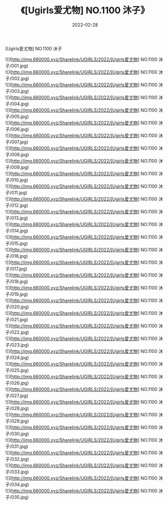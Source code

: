 ﻿---
layout: post
title:  《[Ugirls爱尤物] NO.1100 沐子》
date:   2022-02-28
img: http://img.660000.xyz/Sharelink/UGIRLS/2022/[Ugirls爱尤物] NO.1100 沐子/000.jpg
categories: [美女, 清纯, 唯美]
---

[Ugirls爱尤物] NO.1100 沐子

 ![](http://img.660000.xyz/Sharelink/UGIRLS/2022/[Ugirls爱尤物] NO.1100 沐子/001.jpg) <br>![](http://img.660000.xyz/Sharelink/UGIRLS/2022/[Ugirls爱尤物] NO.1100 沐子/002.jpg) <br>![](http://img.660000.xyz/Sharelink/UGIRLS/2022/[Ugirls爱尤物] NO.1100 沐子/003.jpg) <br>![](http://img.660000.xyz/Sharelink/UGIRLS/2022/[Ugirls爱尤物] NO.1100 沐子/004.jpg) <br>![](http://img.660000.xyz/Sharelink/UGIRLS/2022/[Ugirls爱尤物] NO.1100 沐子/005.jpg) <br>![](http://img.660000.xyz/Sharelink/UGIRLS/2022/[Ugirls爱尤物] NO.1100 沐子/006.jpg) <br>![](http://img.660000.xyz/Sharelink/UGIRLS/2022/[Ugirls爱尤物] NO.1100 沐子/007.jpg) <br>![](http://img.660000.xyz/Sharelink/UGIRLS/2022/[Ugirls爱尤物] NO.1100 沐子/008.jpg) <br>![](http://img.660000.xyz/Sharelink/UGIRLS/2022/[Ugirls爱尤物] NO.1100 沐子/009.jpg) <br>![](http://img.660000.xyz/Sharelink/UGIRLS/2022/[Ugirls爱尤物] NO.1100 沐子/010.jpg) <br>![](http://img.660000.xyz/Sharelink/UGIRLS/2022/[Ugirls爱尤物] NO.1100 沐子/011.jpg) <br>![](http://img.660000.xyz/Sharelink/UGIRLS/2022/[Ugirls爱尤物] NO.1100 沐子/012.jpg) <br>![](http://img.660000.xyz/Sharelink/UGIRLS/2022/[Ugirls爱尤物] NO.1100 沐子/013.jpg) <br>![](http://img.660000.xyz/Sharelink/UGIRLS/2022/[Ugirls爱尤物] NO.1100 沐子/014.jpg) <br>![](http://img.660000.xyz/Sharelink/UGIRLS/2022/[Ugirls爱尤物] NO.1100 沐子/015.jpg) <br>![](http://img.660000.xyz/Sharelink/UGIRLS/2022/[Ugirls爱尤物] NO.1100 沐子/016.jpg) <br>![](http://img.660000.xyz/Sharelink/UGIRLS/2022/[Ugirls爱尤物] NO.1100 沐子/017.jpg) <br>![](http://img.660000.xyz/Sharelink/UGIRLS/2022/[Ugirls爱尤物] NO.1100 沐子/018.jpg) <br>![](http://img.660000.xyz/Sharelink/UGIRLS/2022/[Ugirls爱尤物] NO.1100 沐子/019.jpg) <br>![](http://img.660000.xyz/Sharelink/UGIRLS/2022/[Ugirls爱尤物] NO.1100 沐子/020.jpg) <br>![](http://img.660000.xyz/Sharelink/UGIRLS/2022/[Ugirls爱尤物] NO.1100 沐子/021.jpg) <br>![](http://img.660000.xyz/Sharelink/UGIRLS/2022/[Ugirls爱尤物] NO.1100 沐子/022.jpg) <br>![](http://img.660000.xyz/Sharelink/UGIRLS/2022/[Ugirls爱尤物] NO.1100 沐子/023.jpg) <br>![](http://img.660000.xyz/Sharelink/UGIRLS/2022/[Ugirls爱尤物] NO.1100 沐子/024.jpg) <br>![](http://img.660000.xyz/Sharelink/UGIRLS/2022/[Ugirls爱尤物] NO.1100 沐子/025.jpg) <br>![](http://img.660000.xyz/Sharelink/UGIRLS/2022/[Ugirls爱尤物] NO.1100 沐子/026.jpg) <br>![](http://img.660000.xyz/Sharelink/UGIRLS/2022/[Ugirls爱尤物] NO.1100 沐子/027.jpg) <br>![](http://img.660000.xyz/Sharelink/UGIRLS/2022/[Ugirls爱尤物] NO.1100 沐子/028.jpg) <br>![](http://img.660000.xyz/Sharelink/UGIRLS/2022/[Ugirls爱尤物] NO.1100 沐子/029.jpg) <br>![](http://img.660000.xyz/Sharelink/UGIRLS/2022/[Ugirls爱尤物] NO.1100 沐子/030.jpg) <br>![](http://img.660000.xyz/Sharelink/UGIRLS/2022/[Ugirls爱尤物] NO.1100 沐子/031.jpg) <br>![](http://img.660000.xyz/Sharelink/UGIRLS/2022/[Ugirls爱尤物] NO.1100 沐子/032.jpg) <br>![](http://img.660000.xyz/Sharelink/UGIRLS/2022/[Ugirls爱尤物] NO.1100 沐子/033.jpg) <br>![](http://img.660000.xyz/Sharelink/UGIRLS/2022/[Ugirls爱尤物] NO.1100 沐子/034.jpg) <br>![](http://img.660000.xyz/Sharelink/UGIRLS/2022/[Ugirls爱尤物] NO.1100 沐子/035.jpg) <br>